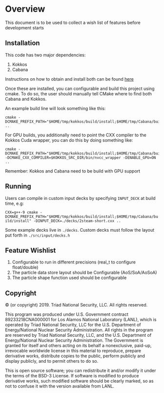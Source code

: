 # Overview 

This document is to be used to collect a wish list of features before
development starts

## Installation

This code has two major dependencies:

1. Kokkos
2. Cabana

Instructions on how to obtain and install both can be found [here](https://github.com/ECP-copa/Cabana/wiki/Build-Instructions)

Once these are installed, you can configurable and build this project using
cmake. To do so, the user should manually tell CMake where to find both Cabana
and Kokkos.

An example build line will look something like this:

```
cmake -DCMAKE_PREFIX_PATH="$HOME/tmp/kokkos/build/install;$HOME/tmp/Cabana/build/install" ..
```

For GPU builds, you additionally need to point the CXX compiler to the Kokkos
Cuda wrapper, you can do this by doing something like:


```
cmake -DCMAKE_PREFIX_PATH="$HOME/tmp/kokkos/build/install;$HOME/tmp/Cabana/build/install" -DCMAKE_CXX_COMPILER=$KOKKOS_SRC_DIR/bin/nvcc_wrapper -DENABLE_GPU=ON ..
```

Remember: Kokkos and Cabana need to be build with GPU support

## Running

Users can compile in custom input decks by specifying `INPUT_DECK` at build
time, e.g:

`CXX=g++-9 cmake -DCMAKE_PREFIX_PATH="$HOME/tmp/kokkos/build/install;$HOME/tmp/Cabana/build/install" -DINPUT_DECK=./decks/2steam-short.cxx ..`

Some example decks live in `./decks`. Custom decks must follow the layout put
forth in `./src/input/decks.h`

## Feature Wishlist

1. Configurable to run in different precisions (real_t to configure float/double)
2. The particle data store layout should be Configurable (AoS/SoA/AoSoA)
3. The particle shape function used should be configurable 

## Copyright

© (or copyright) 2019. Triad National Security, LLC. All rights reserved.

This program was produced under U.S. Government contract 89233218CNA000001 for Los Alamos National Laboratory (LANL), which is operated by Triad National Security, LLC for the U.S. Department of Energy/National Nuclear Security Administration. All rights in the program are reserved by Triad National Security, LLC, and the U.S. Department of Energy/National Nuclear Security Administration. The Government is granted for itself and others acting on its behalf a nonexclusive, paid-up, irrevocable worldwide license in this material to reproduce, prepare derivative works, distribute copies to the public, perform publicly and display publicly, and to permit others to do so.

This is open source software; you can redistribute it and/or modify it under the terms of the BSD-3 License. If software is modified to produce derivative works, such modified software should be clearly marked, so as not to confuse it with the version available from LANL.
